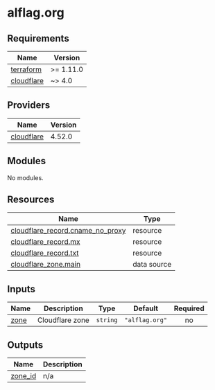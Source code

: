 # alflag.org

<!-- BEGIN_TF_DOCS -->
## Requirements

| Name | Version |
|------|---------|
| <a name="requirement_terraform"></a> [terraform](#requirement\_terraform) | >= 1.11.0 |
| <a name="requirement_cloudflare"></a> [cloudflare](#requirement\_cloudflare) | ~> 4.0 |

## Providers

| Name | Version |
|------|---------|
| <a name="provider_cloudflare"></a> [cloudflare](#provider\_cloudflare) | 4.52.0 |

## Modules

No modules.

## Resources

| Name | Type |
|------|------|
| [cloudflare_record.cname_no_proxy](https://registry.terraform.io/providers/cloudflare/cloudflare/latest/docs/resources/record) | resource |
| [cloudflare_record.mx](https://registry.terraform.io/providers/cloudflare/cloudflare/latest/docs/resources/record) | resource |
| [cloudflare_record.txt](https://registry.terraform.io/providers/cloudflare/cloudflare/latest/docs/resources/record) | resource |
| [cloudflare_zone.main](https://registry.terraform.io/providers/cloudflare/cloudflare/latest/docs/data-sources/zone) | data source |

## Inputs

| Name | Description | Type | Default | Required |
|------|-------------|------|---------|:--------:|
| <a name="input_zone"></a> [zone](#input\_zone) | Cloudflare zone | `string` | `"alflag.org"` | no |

## Outputs

| Name | Description |
|------|-------------|
| <a name="output_zone_id"></a> [zone\_id](#output\_zone\_id) | n/a |
<!-- END_TF_DOCS -->
